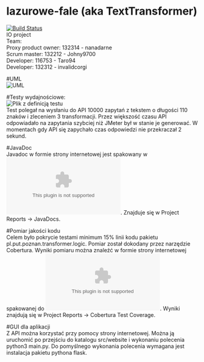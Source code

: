 # lazurowe-fale (aka TextTransformer)
[![Build Status](https://travis-ci.org/turbo-inzyniery/lazurowe-fale.svg?branch=master)](https://travis-ci.org/turbo-inzyniery/lazurowe-fale)  
IO project  
Team:  
Proxy product owner: 132314 - nanadarne  
Scrum master: 132212 - Johny9700  
Developer: 116753 - Taro94  
Developer: 132312 - invalidcorgi  

#UML  
![UML](img/uml.jpg)  

#Testy wydajnościowe:  
![Plik z definicją testu](src/test/HTTP%20Request.jmx)  
Test polegał na wysłaniu do API 10000 zapytań z tekstem o długości 110 znaków i zleceniem 3 transformacji.
Przez większość czasu API odpowiadało na zapytania szybciej niż JMeter był w stanie je generować.
W momentach gdy API się zapychało czas odpowiedzi nie przekraczał 2 sekund.

#JavaDoc  
Javadoc w formie strony internetowej jest spakowany w ![pliku](site.zip).
Znajduje się w Project Reports -> JavaDocs.

#Pomiar jakości kodu  
Celem było pokrycie testami minimum 15% linii kodu pakietu pl.put.poznan.transformer.logic.
Pomiar został dokodany przez narzędzie Cobertura.
Wyniki pomiaru można znaleźć w formie strony internetowej spakowanej do ![pliku](site.zip).
Wyniki znajdują się w Project Reports -> Cobertura Test Coverage.

#GUI dla aplikacji  
Z API można korzystać przy pomocy strony internetowej.
Można ją uruchomić po przejściu do katalogu src/website i wykonaniu polecenia python3 main.py.
Do pomyślnego wykonania polecenia wymagana jest instalacja pakietu pythona flask.
